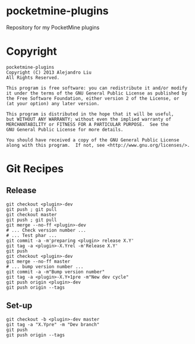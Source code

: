 pocketmine-plugins
==================

Repository for my PocketMine plugins

Copyright
=========

    pocketmine-plugins
    Copyright (C) 2013 Alejandro Liu  
    All Rights Reserved.

    This program is free software: you can redistribute it and/or modify
    it under the terms of the GNU General Public License as published by
    the Free Software Foundation, either version 2 of the License, or
    (at your option) any later version.

    This program is distributed in the hope that it will be useful,
    but WITHOUT ANY WARRANTY; without even the implied warranty of
    MERCHANTABILITY or FITNESS FOR A PARTICULAR PURPOSE.  See the
    GNU General Public License for more details.

    You should have received a copy of the GNU General Public License
    along with this program.  If not, see <http://www.gnu.org/licenses/>.

Git Recipes
===========

## Release

    git checkout <plugin>-dev
    git push ; git pull
    git checkout master
    git push ; git pull
    git merge --no-ff <plugin>-dev
    # ... Check version number ...
    # ... Test phar ...
    git commit -a -m'preparing <plugin> release X.Y'
    git tag -a <plugin>-X.Yrel -m'Release X.Y'
    git push
    git checkout <plugin>-dev
    git merge --no-ff master
    # ... bump version number ...
    git commit -a -m"Bump version number"
    git tag -a <plugin>-X.Y+1pre -m"New dev cycle"
    git push origin <plugin>-dev
    git push origin --tags

## Set-up

    git checkout -b <plugin>-dev master
    git tag -a "X.Ypre" -m "Dev branch"
    git push
    git push origin --tags
